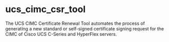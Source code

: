 # ucs_cimc_csr_tool
The UCS CIMC Certificate Renewal Tool automates the process of generating a new standard or self-signed certificate signing request for the CIMC of Cisco UCS C-Series and HyperFlex servers.
